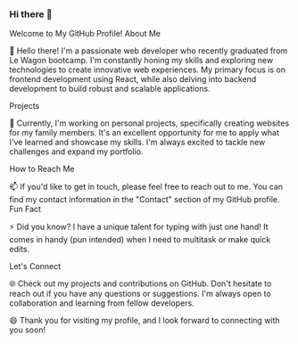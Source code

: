 ### Hi there 👋
Welcome to My GitHub Profile!
About Me

👋 Hello there! I'm a passionate web developer who recently graduated from Le Wagon bootcamp. I'm constantly honing my skills and exploring new technologies to create innovative web experiences. My primary focus is on frontend development using React, while also delving into backend development to build robust and scalable applications.

Projects

🌱 Currently, I'm working on personal projects, specifically creating websites for my family members. It's an excellent opportunity for me to apply what I've learned and showcase my skills. I'm always excited to tackle new challenges and expand my portfolio.

How to Reach Me

📫 If you'd like to get in touch, please feel free to reach out to me. You can find my contact information in the "Contact" section of my GitHub profile.
Fun Fact

⚡ Did you know? I have a unique talent for typing with just one hand! It comes in handy (pun intended) when I need to multitask or make quick edits.

Let's Connect

🌐 Check out my projects and contributions on GitHub. Don't hesitate to reach out if you have any questions or suggestions. I'm always open to collaboration and learning from fellow developers.

😄 Thank you for visiting my profile, and I look forward to connecting with you soon!
